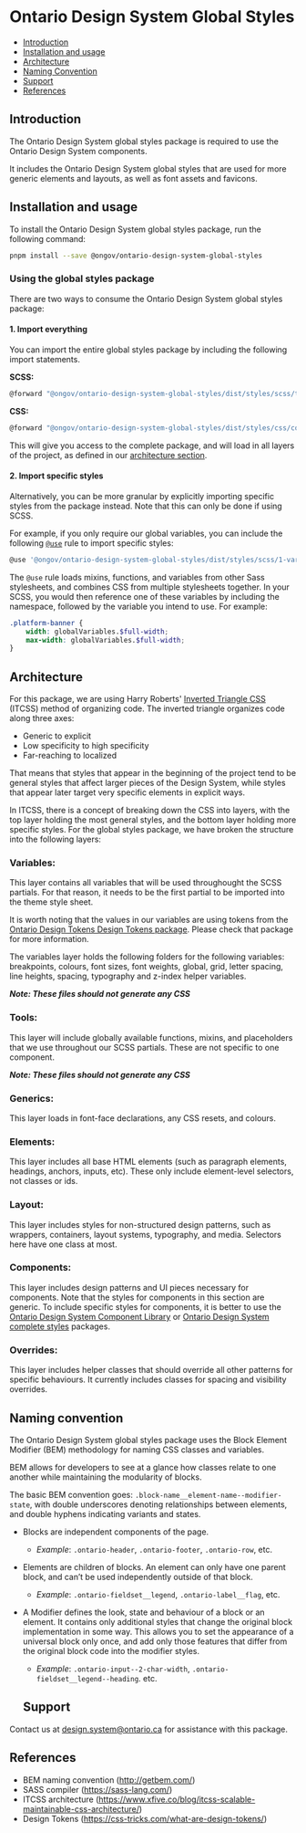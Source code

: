 # Ontario Design System Global Styles

- [Introduction](#introduction)
- [Installation and usage](#installation-and-usage)
- [Architecture](#architecture)
- [Naming Convention](#naming-convention)
- [Support](#support)
- [References](#references)

## Introduction

The Ontario Design System global styles package is required to use the Ontario Design System components.

It includes the Ontario Design System global styles that are used for more generic elements and layouts, as well as font assets and favicons.

## Installation and usage

To install the Ontario Design System global styles package, run the following command:

```bash
pnpm install --save @ongov/ontario-design-system-global-styles
```

### Using the global styles package

There are two ways to consume the Ontario Design System global styles package:

#### 1. Import everything

You can import the entire global styles package by including the following import statements.

**SCSS:**

```bash
@forward "@ongov/ontario-design-system-global-styles/dist/styles/scss/theme.scss";
```

**CSS:**

```bash
@forward "@ongov/ontario-design-system-global-styles/dist/styles/css/compiled/ontario-theme.css";
```

This will give you access to the complete package, and will load in all layers of the project, as defined in our [architecture section](#architecture).

#### 2. Import specific styles

Alternatively, you can be more granular by explicitly importing specific styles from the package instead. Note that this can only be done if using SCSS.

For example, if you only require our global variables, you can include the following [`@use`](https://sass-lang.com/documentation/at-rules/use) rule to import specific styles:

```bash
@use '@ongov/ontario-design-system-global-styles/dist/styles/scss/1-variables/global.variables' as globalVariables;
```

The `@use` rule loads mixins, functions, and variables from other Sass stylesheets, and combines CSS from multiple stylesheets together. In your SCSS, you would then reference one of these variables by including the namespace, followed by the variable you intend to use. For example:

```scss
.platform-banner {
	width: globalVariables.$full-width;
	max-width: globalVariables.$full-width;
}
```

## Architecture

For this package, we are using Harry Roberts' [Inverted Triangle CSS](https://www.xfive.co/blog/itcss-scalable-maintainable-css-architecture/) (ITCSS) method of organizing code. The inverted triangle organizes code along three axes:

- Generic to explicit
- Low specificity to high specificity
- Far-reaching to localized

That means that styles that appear in the beginning of the project tend to be general styles that affect larger pieces of the Design System, while styles that appear later target very specific elements in explicit ways.

In ITCSS, there is a concept of breaking down the CSS into layers, with the top layer holding the most general styles, and the bottom layer holding more specific styles. For the global styles package, we have broken the structure into the following layers:

### Variables:

This layer contains all variables that will be used throughought the SCSS partials. For that reason, it needs to be the first partial to be imported into the theme style sheet.

It is worth noting that the values in our variables are using tokens from the [Ontario Design Tokens Design Tokens package](https://www.npmjs.com/package/@ongov/ontario-design-system-design-tokens). Please check that package for more information.

The variables layer holds the following folders for the following variables: breakpoints, colours, font sizes, font weights, global, grid, letter spacing, line heights, spacing, typography and z-index helper variables.

**_Note: These files should not generate any CSS_**

### Tools:

This layer will include globally available functions, mixins, and placeholders that we use throughout our SCSS partials. These are not specific to one component.

**_Note: These files should not generate any CSS_**

### Generics:

This layer loads in font-face declarations, any CSS resets, and colours.

### Elements:

This layer includes all base HTML elements (such as paragraph elements, headings, anchors, inputs, etc). These only include element-level selectors, not classes or ids.

### Layout:

This layer includes styles for non-structured design patterns, such as wrappers, containers, layout systems, typography, and media. Selectors here have one class at most.

### Components:

This layer includes design patterns and UI pieces necessary for components. Note that the styles for components in this section are generic. To include specific styles for components, it is better to use the [Ontario Design System Component Library](https://www.npmjs.com/package/@ongov/ontario-design-system-component-library) or [Ontario Design System complete styles](https://www.npmjs.com/package/@ongov/ontario-design-system-complete-styles) packages.

### Overrides:

This layer includes helper classes that should override all other patterns for specific behaviours. It currently includes classes for spacing and visibility overrides.

## Naming convention

The Ontario Design System global styles package uses the Block Element Modifier (BEM) methodology for naming CSS classes and variables.

BEM allows for developers to see at a glance how classes relate to one another while maintaining the modularity of blocks.

The basic BEM convention goes: `.block-name__element-name--modifier-state`, with double underscores denoting relationships between elements, and double hyphens indicating variants and states.

- Blocks are independent components of the page.
  - _Example_: `.ontario-header`, `.ontario-footer`, `.ontario-row`, etc.
- Elements are children of blocks. An element can only have one parent block, and can’t be used independently outside of that block.
  - _Example_: `.ontario-fieldset__legend`, `.ontario-label__flag`, etc.
- A Modifier defines the look, state and behaviour of a block or an element. It contains only additional styles that change the original block implementation in some way. This allows you to set the appearance of a universal block only once, and add only those features that differ from the original block code into the modifier styles.

  - _Example_: `.ontario-input--2-char-width`, `.ontario-fieldset__legend--heading`. etc.

  ## Support

Contact us at [design.system@ontario.ca](mailto:design.system@ontario.ca) for assistance with this package.

## References

- BEM naming convention (http://getbem.com/)
- SASS compiler (https://sass-lang.com/)
- ITCSS architecture (https://www.xfive.co/blog/itcss-scalable-maintainable-css-architecture/)
- Design Tokens (https://css-tricks.com/what-are-design-tokens/)
